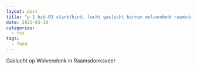 ```yaml
---
layout: post
title: "p 1 bzb-03 stank/hind. lucht gaslucht binnen wolvendonk raamsdonksveer 205233"
date: 2025-03-10
categories: 
  - rss
tags: 
  - feed
---
```


Gaslucht op Wolvendonk in Raamsdonksveer
